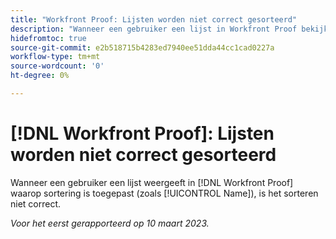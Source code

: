 ```yaml
---
title: "Workfront Proof: Lijsten worden niet correct gesorteerd"
description: "Wanneer een gebruiker een lijst in Workfront Proof bekijkt die het sorteren (zoals Naam) heeft toegepast, is het sorteren niet nauwkeurig."
hidefromtoc: true
source-git-commit: e2b518715b4283ed7940ee51dda44cc1cad0227a
workflow-type: tm+mt
source-wordcount: '0'
ht-degree: 0%

---
```



# [!DNL Workfront Proof]: Lijsten worden niet correct gesorteerd

Wanneer een gebruiker een lijst weergeeft in [!DNL Workfront Proof] waarop sortering is toegepast (zoals [!UICONTROL Name]), is het sorteren niet correct.

_Voor het eerst gerapporteerd op 10 maart 2023._

